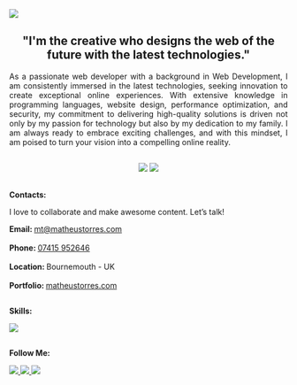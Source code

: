 <img src="https://github.com/matorrestech/matorrestech/blob/main/Cover.png">



<div align="center"><h2>"I'm the creative who designs the web of the future with the latest technologies."</h2></div>
<p align="justify">As a passionate web developer with a background in Web Development, I am consistently immersed in the latest technologies, seeking innovation to create exceptional online experiences. With extensive knowledge in programming languages, website design, performance optimization, and security, my commitment to delivering high-quality solutions is driven not only by my passion for technology but also by my dedication to my family. I am always ready to embrace exciting challenges, and with this mindset, I am poised to turn your vision into a compelling online reality.</p>

##

<div align="center">
  <img src="https://github-readme-stats.vercel.app/api?username=matorrestech&theme=blue" target="_blank">
  <img src="https://github-readme-stats.vercel.app/api/top-langs/?username=matorrestech&theme=blue" target="_blank">
</div>

##

<b>Contacts:</b><br>
<p>I love to collaborate and make awesome content. Let’s talk!<p/>
<b>Email: </b><a href="mailto:mt@matheustorres.com">mt@matheustorres.com</a><br><br>
<b>Phone: </b><a href="https://wa.me/4407415952646">07415 952646</a><br><br>
<b>Location: </b>Bournemouth - UK<br><br>
<b>Portfolio: </b><a href="http://matheustorres.com">matheustorres.com</a>

##

<b>Skills:</b><br>

<img src="https://github.com/matorrestech/matorrestech/blob/main/skills.png">

##

<b>Follow Me:</b><br>
<div>
  <a href="https://www.instagram.com/matorrestech" target="_blank"><img src="https://github.com/matorrestech/matorrestech/blob/main/instagram.png"> </a>
  <a href="https://www.linkedin.com/in/matorrestech/" target="_blank"><img src="https://github.com/matorrestech/matorrestech/blob/main/linkedin.png"> </a>
  <a href="https://matheustorres.com" target="_blank"><img src="https://github.com/matorrestech/matorrestech/blob/main/github.png"></a>
</div>


